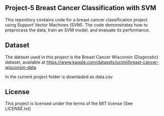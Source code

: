## Project-5 Breast Cancer Classification with SVM

This repository contains code for a breast cancer classification project using Support Vector Machines (SVM). The code demonstrates how to preprocess the data, train an SVM model, and evaluate its performance.


## Dataset

The dataset used in this project is the Breast Cancer Wisconsin (Diagnostic) dataset, available at https://www.kaggle.com/datasets/uciml/breast-cancer-wisconsin-data

In the current project folder is downladed as data.csv

## License

This project is licensed under the terms of the MIT license (See LICENSE.txt)
